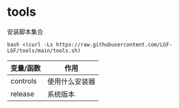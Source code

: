 # tools
安装脚本集合

```shell
bash <(curl -Ls https://raw.githubusercontent.com/LGF-LGF/tools/main/tools.sh)
```
| 变量/函数 | 作用           |
| --------- | -------------- |
| controls  | 使用什么安装器 |
| release   | 系统版本       |


